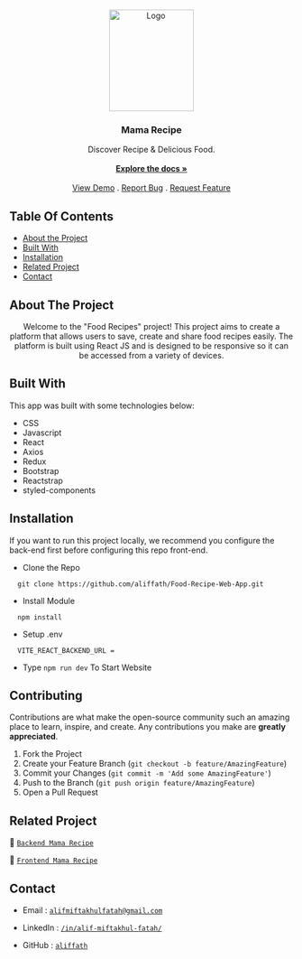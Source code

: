 <br/>
<p align="center">
  <a href="https://github.com/aliffath/Food-Recipe-Web-App">
    <img src="https://i.postimg.cc/Xq7rdzF9/logo.png" alt="Logo" width="150" height="180">
  </a>

  <h3 align="center">Mama Recipe</h3>

  <p align="center">
    Discover Recipe & Delicious Food.
    <br/>
    <br/>
    <a href="https://github.com/aliffath/Food-Recipe-Web-App"><strong>Explore the docs »</strong></a>
    <br/>
    <br/>
    <a href="https://github.com/aliffath/Food-Recipe-Web-App">View Demo</a>
    .
    <a href="https://github.com/aliffath/Food-Recipe-Web-App/issues">Report Bug</a>
    .
    <a href="https://github.com/aliffath/Food-Recipe-Web-App/issues">Request Feature</a>
  </p>
</p>

## Table Of Contents

- [About the Project](#about-the-project)
- [Built With](#built-with)
- [Installation](#installation)
- [Related Project](#related-project)
- [Contact](#contact)

## About The Project

<p align="center">
 Welcome to the "Food Recipes" project! This project aims to create a platform that allows users to save, create and share food recipes easily. The platform is built using React JS and is designed to be responsive so it can be accessed from a variety of devices.
</p>

## Built With

This app was built with some technologies below:

- CSS
- Javascript
- React
- Axios
- Redux
- Bootstrap
- Reactstrap
- styled-components

## Installation

If you want to run this project locally, we recommend you configure the back-end first before configuring this repo front-end.

- Clone the Repo

```
  git clone https://github.com/aliffath/Food-Recipe-Web-App.git
```

- Install Module

```
  npm install
```

- Setup .env

```
  VITE_REACT_BACKEND_URL =
```

- Type `npm run dev` To Start Website

## Contributing

Contributions are what make the open-source community such an amazing place to learn, inspire, and create. Any contributions you make are **greatly appreciated**.

1. Fork the Project
2. Create your Feature Branch (`git checkout -b feature/AmazingFeature`)
3. Commit your Changes (`git commit -m 'Add some AmazingFeature'`)
4. Push to the Branch (`git push origin feature/AmazingFeature`)
5. Open a Pull Request

## Related Project

:rocket: [`Backend Mama Recipe`](https://github.com/aliffath/recipe-API)

:rocket: [`Frontend Mama Recipe`](https://github.com/aliffath/Food-Recipe-Web-App)

## Contact

- Email : [`alifmiftakhulfatah@gmail.com`](mailto:alifmiftakhulfatah@gmail.com)

- LinkedIn : [`/in/alif-miftakhul-fatah/`](https://www.linkedin.com/in/alif-miftakhul-fatah/)

- GitHub : [`aliffath`](https://github.com/aliffath)

